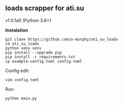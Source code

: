 loads scrapper for ati.su
-------------------------

v1.0.1a0 (Python 3.8+)

**Instalation**
```commandline
git clone https://github.com/o-murphy/ati_su_loads
cd ati_su_loads
python venv venv
pip install --upgrade pip
pip install -r requirements.txt
cp example-config.toml config.toml
```
Config edit:
```commandline
vim config.toml
```
Run:
```commandline
python main.py
```
